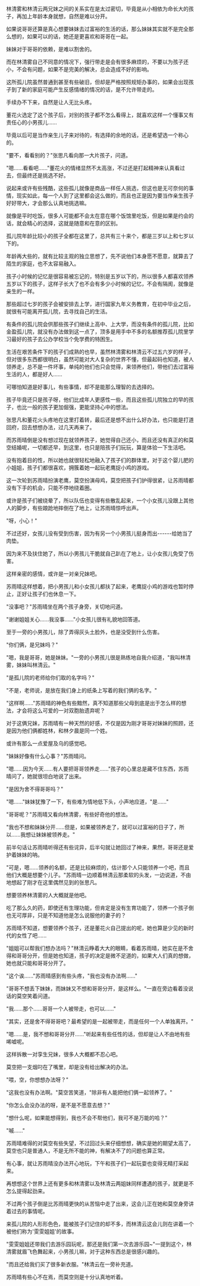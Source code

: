 <link rel="stylesheet" href="../../styles/text.css" />

林清雾和林清云两兄妹之间的关系实在是太过密切，毕竟是从小相依为命长大的孩子，再加上年龄本身就想，自然是难以分开。

如果说哥哥还算是真心想要妹妹去过富裕的生活的话，那么妹妹其实就不是完全那么想的，如果可以的话，她还是更喜欢和哥哥在一起。

妹妹对于哥哥的依赖，是难以割舍的。

而在林清雾自己不同意的情况下，强行带走是会有很多麻烦的，不要以为孩子还小，不会有问题，如果不是完美的解决，总会造成不好的影响。

这所孤儿院虽然普通到甚至有些破旧，但却是严格按照规矩办事的，如果会出现孩子到了新的家庭可能产生反感情绪的情况的话，是不允许带走的。

手续办不下来，自然是让人无比头疼。

董花火选定了这个孩子后，对别的孩子都不怎么看得上，就喜欢这样一个懂事又有责任心的小男孩儿......

毕竟以后可是当作亲生儿子来对待的，有选择的余地的话，还是希望选一个称心的。

"要不，看看别的？"张思凡看向那一大片孩子，问道。

"嗯......看看吧......"董花火的情绪显然不太高涨，不过还是打起精神来认真看过去，但最终还是挑选不好。

说起来或许有些残酷，这些孤儿就像是商品一样任人挑选，但这也是无可奈何的事情，现实如此，每一个人到了这里都会这么做的，而且也正是因为要当作亲生孩子好好带大，才会那么认真地挑选嘛。

就像是平时吃饭，很多人可能都不会太在意在哪个饭馆里吃饭，但是如果是约会的话，就会精心的选择，这就是随意和在意的区别。

孤儿院年龄比较小的孩子全都在这里了，总共有三十来个，都是三岁以上和七岁以下的。

年龄再大些的，就有比较主观的独立思想了，先不说他们本身愿不愿意，就算去了陌生的家庭，也不太容易融入。

孩子小时候的记忆是很容易被忘记的，特别是五岁以下的，所以很多人都喜欢领养五岁以下的孩子，这样子长大了也不会有多少小时候的记忆，不会有隔阂，就像是亲生的一样。

那些超过七岁的孩子会被安排去上学，进行国家九年义务教育，在初中毕业之后，就很有可能离开孤儿院，去寻找自己的生活。

有条件的孤儿院会供那些孩子们继续上高中、上大学，而没有条件的孤儿院，比如金盈孤儿院，就没有办法做到这一点了，顶多是用手中不多的名额推荐孤儿院里学习最好的孩子去公办学校当个免学费的特困生。

生活在艰苦条件下的孩子们成熟的也早，虽然林清雾和林清云不过五六岁的样子，但对很多东西都很明白，虽然可能对大人复杂的世界不懂，但最起码也知道，被人领养走，总不是一件坏事，单纯的他们也只会觉得，来领养他们，带他们去过富裕生活的人，都是好人......

可哪怕知道是好事儿，有些事情，却不是能那么理智的去选择的。

孩子毕竟还只是孩子呀，他们比成年人更感性一些，而且这些孤儿院独立的早的孩子，也比一般的孩子更加倔强，更能坚持心中的想法。

张思凡和董花火头疼地在这里打着转，最后还是想不出什么好办法，也只能是打道回府，回去想想办法，过几天再来了。

而苏雨晴倒是没有想过现在就领养孩子，她觉得自己还小，而且还没有真正的和莫空结婚呢，一切都还早，到这里，也只是陪孩子们玩玩，算是体验一下生活吧。

没有抱着目的性，所以她也就很轻松地融入了孩子们的群体里，对于这个婴儿肥的小姐姐，孩子们都很喜欢，拥簇着她一起玩老鹰捉小鸡的游戏。

这一次轮到苏雨晴扮演老鹰，莫空扮演母鸡，莫空把孩子们护得很紧，让苏雨晴都没有下手的机会，只能不停地绕着圈。

或许是孩子们被绕晕了，所以队伍也变得有些散乱起来，一个小女孩儿没跟上其他人的脚步，有些踉跄地摔倒在了地上，让苏雨晴惊呼出声。

"呀，小心！"

不过还好，女孩儿没有受到伤害，因为有另一个小男孩儿挺身而出------给她当了肉垫。

因为来不及扶住她了，所以小男孩儿干脆就自己趴在了地上，让小女孩儿免受了伤害。

这样亲密的感情，或许是一对亲兄妹吧。

苏雨晴这样想着，把小男孩儿和小女孩儿都扶了起来，老鹰捉小鸡的游戏也暂时停止，正好让孩子们也休息一下。

"没事吧？"苏雨晴坐在两个孩子身旁，关切地问道。

"谢谢姐姐关心......我没事......"小女孩儿很有礼貌地回答道。

至于一旁的小男孩儿，除了弄得灰头土脸外，也是没受到什么伤害。

"你们俩，是兄妹吗？"

"嗯，我是哥哥，她是妹妹。"一旁的小男孩儿很是熟练地自我介绍道，"我叫林清雾，妹妹叫林清云。"

"是孤儿院的老师给你们取的名字吗？"

"不是，老师说，是放在我们身上的纸条上写着的我们俩的名字。"

"这样啊......"苏雨晴的神色有些黯然，真不知道那些父母到底是出于怎么样的想法，才会将这么可爱的一对双胞胎遗弃呢？

对于这俩兄妹，苏雨晴有一种天然的好感，不仅是因为刚才哥哥对妹妹的照顾，还是因为他们俩都姓林，和林夕晨是同一个姓。

或许有那么一点爱屋及乌的感觉吧。

"妹妹好像有什么心事？"苏雨晴问。

"嗯......因为今天......有人要把哥哥领养走......"孩子的心里总是藏不住东西，苏雨晴问了，她就很坦白地说了出来。

"是因为舍不得哥哥吗？"

"嗯......"妹妹犹豫了一下，有些难为情地低下头，小声地应道，"是......"

"哥哥呢？"苏雨晴又看向林清雾，有些好奇他的想法。

"我也不想和妹妹分开......但是，如果被领养走了，就可以过富裕的日子了，所以......我想让妹妹被领养走。"

前半句话让苏雨晴听得还有些诧异，后半句就让她回过了神来，果然，哥哥还是爱护着妹妹的呐。

"可是，嗯......领养的名额，还是比较麻烦的，估计那个人只能领养一个吧，而且他们大概是想要个儿子。"苏雨晴一边顺着林清云那柔软的头发，一边说道，不由地想起了刚才在这里偶然见到的张思凡。

想要领养林清雾的人大概就是他吧。

吃了那么久的药，即使还有生理功能，但肯定是没有生育功能了，领养一个孩子倒也无可厚非，只是不知道他是怎么说服他的妻子的？

苏雨晴不知道，想要领养个孩子，还是董花火自己提出的呢，她也算是少见的新时代的女性了吧......

"姐姐可以帮我们想办法吗？"林清云睁着大大的眼睛，看着苏雨晴，她实在是不舍得和哥哥分开，但是她也知道，孩子的决定是微不足道的，如果大人们真的想做，她也就只能和哥哥分开了。

"这个诶......"苏雨晴感到有些头疼，"我也没有办法啊......"

"哥哥不想丢下妹妹，而妹妹又不想和哥哥分开，是这样么。"一直在旁边看着没说话的莫空笑着问道。

"我......那个......哥哥一个人被带走，也可以......"

"其实，还是舍不得哥哥吧？最希望的是一起被带走，而是任何一个人单独离开。"

"嗯......是，我不想和哥哥分开......"听起来有些任性的话，但却是让人不由地有些唏嘘呢。

这样拆散一对孪生兄妹，很多人大概都不忍心吧。

莫空把一支烟叼在了嘴里，却是没有给出解决的办法。

"喂，空，你想想办法呀？"

"这我也没有办法啊。"莫空苦笑道，"除非有人能把他们俩一起领养了。"

"你怎么会没办法的呀，是不是不愿意去想？"

"想什么呢，如果能想得到，我也不会不帮他们，我可不是万能的哈？"

"嘁......"

苏雨晴难得的对莫空有些失望，不过回过头来仔细想想，确实是她的期望太高了，莫空也只是普通人，不是无所不能的神，有解决不了的问题也算正常。

有心事，就让苏雨晴没办法开心地玩，下午和孩子们一起玩耍也变得无精打采起来。

再想想这个世界上还有更多和林清雾以及林清云两姐妹同样遭遇的孩子，就更是不怎么提得起劲来。

不过两个孩子倒是比苏雨晴更快的从苦恼中走了出来，这会儿正在她和莫空身旁讲着过去的事情呢。

来孤儿院的人形形色色，能被孩子们记住的却不多，而林清云这会儿则在讲着一个被他们称为'雯雯姐姐'的故事。

"雯雯姐姐还带我们去游乐园玩呢，那还是我们第一次去游乐园\~"一提到这个，林清雾就眉飞色舞起来，小男孩儿嘛，对于这种东西总是很感兴趣的。

"而且还给我们买了很多新衣服。"林清云在一旁补充道。

苏雨晴有些心不在焉，而莫空则是十分认真地听着。
